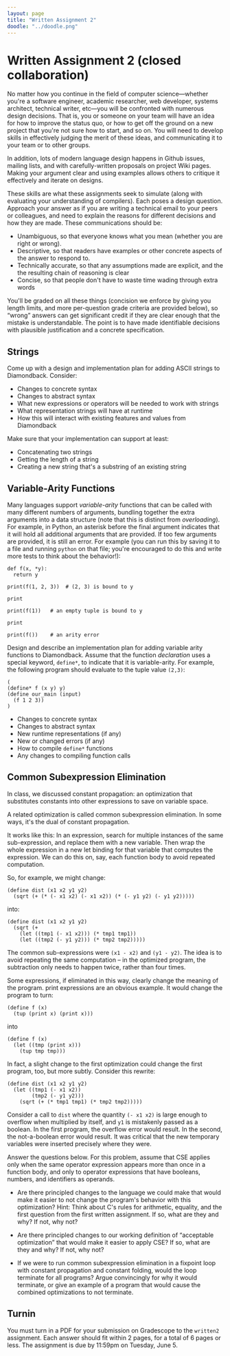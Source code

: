 ```yaml
---
layout: page
title: "Written Assignment 2"
doodle: "../doodle.png"
---
```


# Written Assignment 2 (closed collaboration)

No matter how you continue in the field of computer science—whether you're a
software engineer, academic researcher, web developer, systems architect,
technical writer, etc—you will be confronted with numerous design decisions.
That is, you or someone on your team will have an idea for how to improve the
status quo, or how to get off the ground on a new project that you're not
sure how to start, and so on. You will need to develop skills in effectively
judging the merit of these ideas, and communicating it to your team or to
other groups.

In addition, lots of modern language design happens in Github issues, mailing
lists, and with carefully-written proposals on project Wiki pages. Making
your argument clear and using examples allows others to critique it
effectively and iterate on designs.

These skills are what these assignments seek to simulate (along with
evaluating your understanding of compilers). Each poses a design question.
Approach your answer as if you are writing a technical email to your peers or
colleagues, and need to explain the reasons for different decisions and how
they are made. These communications should be:

- Unambiguous, so that everyone knows what you mean (whether you are right or wrong).
- Descriptive, so that readers have examples or other concrete aspects of the
answer to respond to.
- Technically accurate, so that any assumptions made are explicit, and the
the resulting chain of reasoning is clear
- Concise, so that people don't have to waste time wading through extra words

You'll be graded on all these things (concision we enforce by giving you
length limits, and more per-question grade criteria are provided
below), so “wrong” answers can get significant credit if they are clear
enough that the mistake is understandable. The point is to have made
identifiable decisions with plausible justification and a concrete
specification.

## Strings

Come up with a design and implementation plan for adding ASCII strings to
Diamondback. Consider:

- Changes to concrete syntax
- Changes to abstract syntax
- What new expressions or operators will be needed to work with strings
- What representation strings will have at runtime
- How this will interact with existing features and values from Diamondback

Make sure that your implementation can support at least:

- Concatenating two strings
- Getting the length of a string
- Creating a new string that's a substring of an existing string

## Variable-Arity Functions

Many languages support _variable-arity_ functions that can be called with many
different numbers of arguments, bundling together the extra arguments into a
data structure (note that this is distinct from _overloading_). For example, in
Python, an asterisk before the final argument indicates that it will hold all
additional arguments that are provided. If too few arguments are provided, it
is still an error. For example (you can run this by saving it to a file and
running `python` on that file; you're encouraged to do this and write more
tests to think about the behavior!):

```
def f(x, *y):
  return y

print(f(1, 2, 3))  # (2, 3) is bound to y

print

print(f(1))   # an empty tuple is bound to y

print

print(f())    # an arity error
```

Design and describe an implementation plan for adding variable arity functions
to Diamondback. Assume that the function _declaration_ uses a special keyword,
`define*`, to indicate that it is variable-arity. For example, the following
program should evaluate to the tuple value `(2,3)`:

```
(
(define* f (x y) y)
(define our_main (input)
  (f 1 2 3))
)
```

- Changes to concrete syntax
- Changes to abstract syntax
- New runtime representations (if any)
- New or changed errors (if any)
- How to compile `define*` functions
- Any changes to compiling function calls

## Common Subexpression Elimination

In class, we discussed constant propagation: an optimization that substitutes
constants into other expressions to save on variable space.

A related optimization is called common subexpression elimination. In some
ways, it's the dual of constant propagation.

It works like this: In an expression, search for multiple instances of the same
sub-expression, and replace them with a new variable. Then wrap the whole
expression in a new let binding for that variable that computes the expression.
We can do this on, say, each function body to avoid repeated computation.

So, for example, we might change:

```
(define dist (x1 x2 y1 y2)
  (sqrt (+ (* (- x1 x2) (- x1 x2)) (* (- y1 y2) (- y1 y2)))))
```
into:

```
(define dist (x1 x2 y1 y2)
  (sqrt (+
    (let ((tmp1 (- x1 x2))) (* tmp1 tmp1))
    (let ((tmp2 (- y1 y2))) (* tmp2 tmp2)))))
```

The common sub-expressions were `(x1 - x2)` and `(y1 - y2)`. The idea is to
avoid repeating the same computation – in the optimized program, the
subtraction only needs to happen twice, rather than four times.

Some expressions, if eliminated in this way, clearly change the meaning of the
program. print expressions are an obvious example. It would change the program
to turn:

```
(define f (x)
  (tup (print x) (print x)))
```
into

```
(define f (x)
  (let ((tmp (print x)))
    (tup tmp tmp)))
```

In fact, a slight change to the first optimization could change the first
program, too, but more subtly. Consider this rewrite:

```
(define dist (x1 x2 y1 y2)
  (let ((tmp1 (- x1 x2))
        (tmp2 (- y1 y2)))
    (sqrt (+ (* tmp1 tmp1) (* tmp2 tmp2)))))
```

Consider a call to `dist` where the quantity `(- x1 x2)` is large enough to
overflow when multiplied by itself, and `y1` is mistakenly passed as a boolean.
In the first program, the overflow error would result. In the second, the
not-a-boolean error would result. It was critical that the new temporary
variables were inserted precisely where they were.

Answer the questions below.  For this problem, assume that CSE applies only
when the same operator expression appears more than once in a function body,
and only to operator expressions that have booleans, numbers, and identifiers
as operands.

- Are there principled changes to the language we could make that would make it
  easier to not change the program's behavior with this optimization? Hint:
  Think about C's rules for arithmetic, equality, and the first question from
  the first written assignment. If so, what are they and why? If not, why not?

- Are there principled changes to our working definition of “acceptable
  optimization” that would make it easier to apply CSE? If so, what are they
  and why? If not, why not?

- If we were to run common subexpression elimination in a fixpoint loop with
  constant propagation and constant folding, would the loop terminate for all
  programs? Argue convincingly for why it would terminate, or give an example
  of a program that would cause the combined optimizations to not terminate.

## Turnin

You must turn in a PDF for your submission on Gradescope to the `written2`
assignment. Each answer should fit within 2 pages, for a total of 6 pages or
less. The assignment is due by 11:59pm on Tuesday, June 5.

